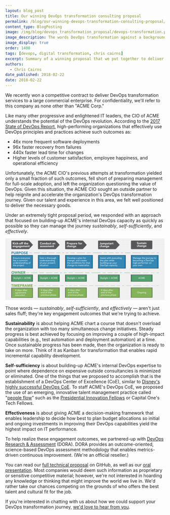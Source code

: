 ```yaml
---
layout: blog_post
title: Our winning DevOps transformation consulting proposal
permalink: /blog/our-winning-devops-transformation-consulting-proposal/
content_type: BlogPosting
image: /img/blog/devops_transformation_proposal/devops-transformation.png
image_description: The words DevOps transformation against a background of arrows symbolizing progress.
image_display: true
order: 1400
tags: [devops, digital transformation, chris cairns]
excerpt: Summary of a winning proposal that we put together to deliver DevOps transformation services to a large commercial enterprise.
authors:
  - Chris Cairns
date_published: 2018-02-22
date: 2018-02-22
---
```


We recently won a competitive contract to deliver DevOps transformation services to a large commercial enterprise. For confidentiality, we'll refer to this company as none other than "ACME Corp."

Like many other progressive and enlightened IT leaders, the CIO of ACME understands the potential of the DevOps revolution. According to the <a href="https://puppet.com/resources/whitepaper/state-of-devops-report">2017 State of DevOps Report</a>, high-performing organizations that effectively use DevOps principles and practices achieve such outcomes as:

* 46x more frequent software deployments
* 96x faster recovery from failures
* 440x faster lead time for changes
* Higher levels of customer satisfaction, employee happiness, and operational efficiency

Unfortunately, the ACME CIO's previous attempts at transformation yielded only a small fraction of such outcomes, fell short of preparing management for full-scale adoption, and left the organization questioning the value of DevOps. Given this situation, the ACME CIO sought an outside partner to help reignite and accelerate the organization's DevOps transformation journey. Given our talent and experience in this area, we felt well positioned to deliver the necessary goods.

Under an extremely tight proposal period, we responded with an approach that focused on building-up ACME's internal DevOps capacity as quickly as possible so they can manage the journey *sustainably*, *self-sufficiently*, and *effectively*.

![Phases of the ACME engagement.](/img/blog/devops_transformation_proposal/acme-engagement-phases.png)

Those words &mdash; *sustainably*, *self-sufficiently*, and *effectively* &mdash; aren't just sales fluff; they're key engagement outcomes that we're trying to achieve.

**Sustainability** is about helping ACME chart a course that doesn't overload the organization with too many simultaneous change initiatives. Steady progress is best achieved by focusing on improving a couple of high-impact capabilities (e.g., test automation and deployment automation) at a time. Once sustainable progress has been made, then the organization is ready to take on more. Think of it as Kanban for transformation that enables rapid incremental capability development.

**Self-sufficiency** is about building-up ACME's internal DevOps expertise to point where dependence on expensive outside consultancies is minimized or eliminated. One of the things that we proposed to accomplish that is the establishment of a DevOps Center of Excellence (CoE), similar to <a href="https://thenewstack.io/magic-behind-disney-devops-experience/">Disney's highly successful DevOps CoE</a>. To staff ACME's DevOps CoE, we proposed the use of an emerging, innovative talent management practice called "<a href="https://blog.codingitforward.com/people-flow-in-action-coding-it-forward-d9e94d1d0ff9">people flow</a>" such as the <a href="https://presidentialinnovationfellows.gov/">Presidential Innovation Fellows</a> or Capital One's Tech Fellows.

**Effectiveness** is about giving ACME a decision-making framework that enables leadership to decide how best to plan budget allocations so initial and ongoing investments in improving their DevOps capabilities yield the highest impact on IT performance.

To help realize these engagement outcomes, we partnered-up with <a href="https://devops-research.com/">DevOps Research & Assessment</a> (DORA). DORA provides an outcome-oriented, science-based DevOps assessment methodology that enables metrics-driven continuous improvement. (We're an official reseller.)

You can read our <a href="https://github.com/skylight-hq/devops-transformation-consulting-proposal/blob/master/Skylight%20-%20ACME%20Corp%20-%20DevOps%20Transformation%20Consulting%20-%20Technical%20Proposal.pdf">full technical proposal</a> on GitHub, as well as our <a href="https://github.com/skylight-hq/devops-transformation-consulting-proposal/blob/master/Skylight%20-%20ACME%20Corp%20-%20DevOps%20Transformation%20Consulting%20-%20Oral%20Presentation%20Slide%20Deck.pdf">oral presentation</a>. Most companies would deem such information as proprietary or sensitive competitive material; however, we're not interested in hoarding any knowledge or thinking that might improve the world we live in. We'd rather take our chances competing on the grounds of who offers the best talent and cultural fit for the job.

If you're interested in chatting with us about how we could support your DevOps transformation journey, [we'd love to hear from you](/hire-us).
